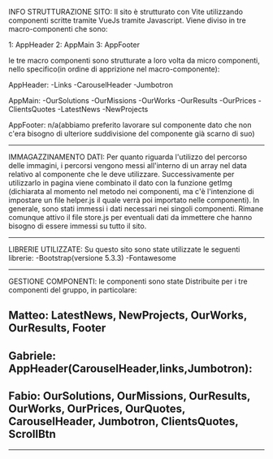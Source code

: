 INFO STRUTTURAZIONE SITO:
Il sito è strutturato con Vite utilizzando componenti scritte tramite VueJs tramite Javascript.
Viene diviso in tre macro-componenti che sono:

1: AppHeader
2: AppMain
3: AppFooter

le tre macro componenti sono strutturate a loro volta da micro componenti, nello specifico(in ordine di apprizione nel macro-componente):

AppHeader:
-Links
-CarouselHeader
-Jumbotron

AppMain:
-OurSolutions
-OurMissions
-OurWorks
-OurResults
-OurPrices
-ClientsQuotes
-LatestNews
-NewProjects

AppFooter:
n/a(abbiamo preferito lavorare sul componente dato che non c'era bisogno di ulteriore suddivisione del componente già scarno di suo)

---

IMMAGAZZINAMENTO DATI:
Per quanto riguarda l'utilizzo del percorso delle immagini, i percorsi vengono messi all'interno di un array nel data relativo al componente che le deve utilizzare. Successivamente per utilizzarlo in pagina viene combinato il dato con la funzione getImg (dichiarata al momento nel metodo nei componenti, ma c'è l'intenzione di impostare un file helper.js il quale verrà poi importato nelle componenti).
In generale, sono stati immessi i dati necessari nei singoli componenti. Rimane comunque attivo il file store.js per eventuali dati da immettere che hanno bisogno di essere immessi su tutto il sito.

---

LIBRERIE UTILIZZATE:
Su questo sito sono state utilizzate le seguenti librerie:
-Bootstrap(versione 5.3.3)
-Fontawesome

---

GESTIONE COMPONENTI:
le componenti sono state Distribuite per i tre componenti del gruppo, in particolare:

Matteo: LatestNews,
NewProjects,
OurWorks,
OurResults,
Footer
--

Gabriele:
AppHeader(CarouselHeader,links,Jumbotron):
--

Fabio:
OurSolutions,
OurMissions,
OurResults,
OurWorks,
OurPrices,
OurQuotes,
CarouselHeader,
Jumbotron,
ClientsQuotes,
ScrollBtn
--

---
